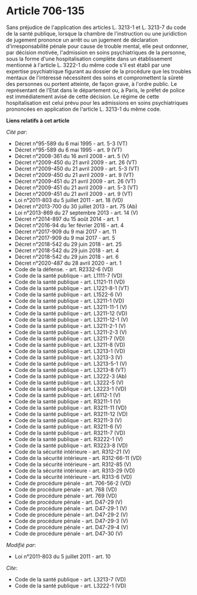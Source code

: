 # Article 706-135

Sans préjudice de l'application des articles L. 3213-1 et L. 3213-7 du code de la santé publique, lorsque la chambre de
l'instruction ou une juridiction de jugement prononce un arrêt ou un jugement de déclaration d'irresponsabilité pénale pour
cause de trouble mental, elle peut ordonner, par décision motivée, l'admission en soins psychiatriques de la personne, sous
la forme d'une hospitalisation complète dans un établissement mentionné à l'article L. 3222-1 du même code s'il est établi
par une expertise psychiatrique figurant au dossier de la procédure que les troubles mentaux de l'intéressé nécessitent des
soins et compromettent la sûreté des personnes ou portent atteinte, de façon grave, à l'ordre public. Le représentant de
l'Etat dans le département ou, à Paris, le préfet de police est immédiatement avisé de cette décision. Le régime de cette
hospitalisation est celui prévu pour les admissions en soins psychiatriques prononcées en application de l'article L. 3213-1
du même code.

**Liens relatifs à cet article**

_Cité par_:

  - Décret n°95-589 du 6 mai 1995 - art. 5-3 (VT)
  - Décret n°95-589 du 6 mai 1995 - art. 9 (VT)
  - Décret n°2008-361 du 16 avril 2008 - art. 5 (V)
  - Décret n°2009-450 du 21 avril 2009 - art. 26 (VT)
  - Décret n°2009-450 du 21 avril 2009 - art. 5-3 (VT)
  - Décret n°2009-450 du 21 avril 2009 - art. 9 (VT)
  - Décret n°2009-451 du 21 avril 2009 - art. 26 (VT)
  - Décret n°2009-451 du 21 avril 2009 - art. 5-3 (VT)
  - Décret n°2009-451 du 21 avril 2009 - art. 9 (VT)
  - Loi n°2011-803 du 5 juillet 2011 - art. 18 (VD)
  - Décret n°2013-700 du 30 juillet 2013 - art. 75 (Ab)
  - Loi n°2013-869 du 27 septembre 2013 - art. 14 (V)
  - Décret n°2014-897 du 15 août 2014 - art. 1
  - Décret n°2016-94 du 1er février 2016 - art. 4
  - Décret n°2017-909 du 9 mai 2017 - art. 11
  - Décret n°2017-909 du 9 mai 2017 - art. 5
  - Décret n°2018-542 du 29 juin 2018 - art. 25
  - Décret n°2018-542 du 29 juin 2018 - art. 4
  - Décret n°2018-542 du 29 juin 2018 - art. 6
  - Décret n°2020-487 du 28 avril 2020 - art. 1
  - Code de la défense. - art. R2332-6 (VD)
  - Code de la santé publique - art. L1111-7 (VD)
  - Code de la santé publique - art. L1121-11 (VD)
  - Code de la santé publique - art. L1221-8-1 (VT)
  - Code de la santé publique - art. L1522-6 (V)
  - Code de la santé publique - art. L3211-1 (VD)
  - Code de la santé publique - art. L3211-11-1 (V)
  - Code de la santé publique - art. L3211-12 (VD)
  - Code de la santé publique - art. L3211-12-1 (V)
  - Code de la santé publique - art. L3211-2-1 (V)
  - Code de la santé publique - art. L3211-2-3 (V)
  - Code de la santé publique - art. L3211-7 (VD)
  - Code de la santé publique - art. L3211-8 (VD)
  - Code de la santé publique - art. L3213-1 (VD)
  - Code de la santé publique - art. L3213-3 (V)
  - Code de la santé publique - art. L3213-5-1 (V)
  - Code de la santé publique - art. L3213-8 (VT)
  - Code de la santé publique - art. L3222-3 (Ab)
  - Code de la santé publique - art. L3222-5 (V)
  - Code de la santé publique - art. L3223-1 (VD)
  - Code de la santé publique - art. L6112-1 (V)
  - Code de la santé publique - art. R3211-1 (V)
  - Code de la santé publique - art. R3211-11 (VD)
  - Code de la santé publique - art. R3211-12 (VD)
  - Code de la santé publique - art. R3211-3 (V)
  - Code de la santé publique - art. R3211-6 (V)
  - Code de la santé publique - art. R3211-7 (VD)
  - Code de la santé publique - art. R3222-1 (V)
  - Code de la santé publique - art. R3223-8 (VD)
  - Code de la sécurité intérieure - art. R312-21 (V)
  - Code de la sécurité intérieure - art. R312-66-11 (VD)
  - Code de la sécurité intérieure - art. R312-85 (V)
  - Code de la sécurité intérieure - art. R313-29 (VD)
  - Code de la sécurité intérieure - art. R313-6 (VD)
  - Code de procédure pénale - art. 706-56-2 (VD)
  - Code de procédure pénale - art. 768 (VD)
  - Code de procédure pénale - art. 769 (VD)
  - Code de procédure pénale - art. D47-29 (V)
  - Code de procédure pénale - art. D47-29-1 (V)
  - Code de procédure pénale - art. D47-29-2 (V)
  - Code de procédure pénale - art. D47-29-3 (V)
  - Code de procédure pénale - art. D47-29-4 (V)
  - Code de procédure pénale - art. D47-30 (V)

_Modifié par_:

  - Loi n°2011-803 du 5 juillet 2011 - art. 10

_Cite_:

  - Code de la santé publique - art. L3213-7 (VD)
  - Code de la santé publique - art. L3222-1 (VD)
